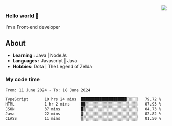 <img align='right' src="https://github-readme-stats.vercel.app/api?username=jumodada&show_icons=true&theme=vue">

### Hello world 👋

I'm a Front-end developer 
    
## About
-  **Learning :** Java | NodeJs
-  **Languages :** Javascript | Java
-  **Hobbies:** Dota | The Legend of Zelda

### My code time

<!--START_SECTION:waka-->

```txt
From: 11 June 2024 - To: 18 June 2024

TypeScript       10 hrs 24 mins  ████████████████████░░░░░   79.72 %
HTML             1 hr 2 mins     ██░░░░░░░░░░░░░░░░░░░░░░░   07.93 %
JSON             37 mins         █▒░░░░░░░░░░░░░░░░░░░░░░░   04.73 %
Java             22 mins         ▓░░░░░░░░░░░░░░░░░░░░░░░░   02.82 %
CLASS            11 mins         ▒░░░░░░░░░░░░░░░░░░░░░░░░   01.50 %
```

<!--END_SECTION:waka-->
